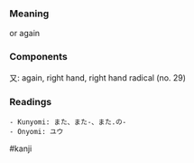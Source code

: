 ### Meaning

or again

### Components

又: again, right hand, right hand radical (no. 29)

### Readings

```
- Kunyomi: また、また-、また.の-
- Onyomi: ユウ
```

#kanji